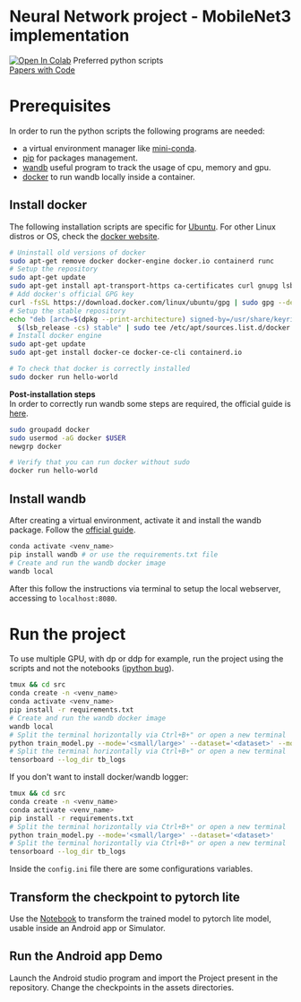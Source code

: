 # Neural Network project - MobileNet3 implementation
[![Open In Colab](https://colab.research.google.com/assets/colab-badge.svg)](./notebooks/MobileNetv3.ipynb)  Preferred python scripts  
[Papers with Code](https://paperswithcode.com/method/mobilenetv3)

# Prerequisites
In order to run the python scripts the following programs are needed:
- a virtual environment manager like [mini-conda](https://docs.conda.io/en/latest/miniconda.html).
- [pip](https://pip.pypa.io/en/stable/installation/) for packages management.
- [wandb](https://wandb.ai/site) useful program to track the usage of cpu, memory and gpu.
- [docker](https://docs.docker.com/engine/install/ubuntu/) to run wandb locally inside a container.

## Install docker
The following installation scripts are specific for [Ubuntu](https://docs.docker.com/engine/install/ubuntu/#install-using-the-repository). For other Linux distros or OS, check the [docker website](https://docs.docker.com/engine/install/).
```bash
# Uninstall old versions of docker
sudo apt-get remove docker docker-engine docker.io containerd runc
# Setup the repository
sudo apt-get update
sudo apt-get install apt-transport-https ca-certificates curl gnupg lsb-release
# Add docker's official GPG key
curl -fsSL https://download.docker.com/linux/ubuntu/gpg | sudo gpg --dearmor -o /usr/share/keyrings/docker-archive-keyring.gpg
# Setup the stable repository
echo "deb [arch=$(dpkg --print-architecture) signed-by=/usr/share/keyrings/docker-archive-keyring.gpg] https://download.docker.com/linux/ubuntu \
  $(lsb_release -cs) stable" | sudo tee /etc/apt/sources.list.d/docker.list > /dev/null
# Install docker engine
sudo apt-get update
sudo apt-get install docker-ce docker-ce-cli containerd.io

# To check that docker is correctly installed
sudo docker run hello-world
```

**Post-installation steps**  
In order to correctly run wandb some steps are required, the official guide is [here](https://docs.docker.com/engine/install/linux-postinstall/).
```bash
sudo groupadd docker
sudo usermod -aG docker $USER
newgrp docker

# Verify that you can run docker without sudo
docker run hello-world
```

## Install wandb
After creating a virtual environment, activate it and install the wandb package. Follow the [official guide](https://docs.wandb.ai/guides/self-hosted/local).
```bash
conda activate <venv_name>
pip install wandb # or use the requirements.txt file
# Create and run the wandb docker image
wandb local 
```
After this follow the instructions via terminal to setup the local webserver, accessing to `localhost:8080`.

# Run the project
To use multiple GPU, with dp or ddp for example, run the project using the scripts and not the notebooks ([ipython bug](https://github.com/ipython/ipython/issues/12396)).

```bash
tmux && cd src
conda create -n <venv_name>
conda activate <venv_name>
pip install -r requirements.txt
# Create and run the wandb docker image
wandb local
# Split the terminal horizontally via Ctrl+B+" or open a new terminal
python train_model.py --mode='<small/large>' --dataset='<dataset>' --monitor
# Split the terminal horizontally via Ctrl+B+" or open a new terminal
tensorboard --log_dir tb_logs
```

If you don't want to install docker/wandb logger:
```bash
tmux && cd src
conda create -n <venv_name>
conda activate <venv_name>
pip install -r requirements.txt
# Split the terminal horizontally via Ctrl+B+" or open a new terminal
python train_model.py --mode='<small/large>' --dataset='<dataset>'
# Split the terminal horizontally via Ctrl+B+" or open a new terminal
tensorboard --log_dir tb_logs
```

Inside the `config.ini` file there are some configurations variables.


## Transform the checkpoint to pytorch lite
Use the [Notebook](./notebooks/convert_to_mobile.ipynb) to transform the trained model to pytorch lite model, usable inside an Android app or Simulator.

## Run the Android app Demo
Launch the Android studio program and import the Project present in the repository. Change the checkpoints in the assets directories.
